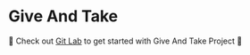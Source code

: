 Give And Take
==========

👀 Check out [Git Lab](https://git.siouxdev.com/CDC/giveandtake) to get started with Give And Take Project 👀